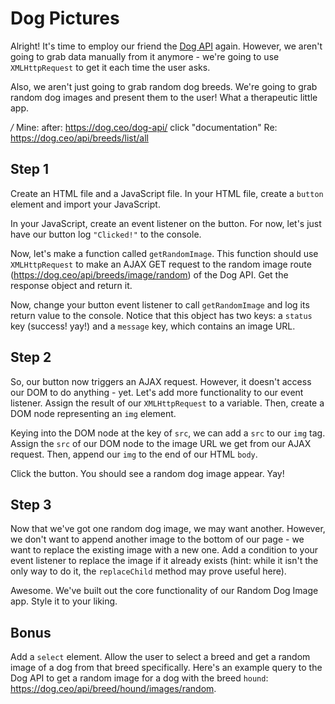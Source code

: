 # Dog Pictures

Alright! It's time to employ our friend the [Dog API](https://dog.ceo/dog-api/) again. However, we aren't going to grab data manually from it anymore - we're going to use `XMLHttpRequest` to get it each time the user asks.

Also, we aren't just going to grab random dog breeds. We're going to grab random dog images and present them to the user! What a therapeutic little app.

*/*
Mine:
after: https://dog.ceo/dog-api/
click "documentation"
Re: https://dog.ceo/api/breeds/list/all


## Step 1

Create an HTML file and a JavaScript file. In your HTML file, create a `button` element and import your JavaScript.

In your JavaScript, create an event listener on the button. For now, let's just have our button log `"Clicked!"` to the console.

Now, let's make a function called `getRandomImage`. This function should use `XMLHttpRequest` to make an AJAX GET request to the random image route (https://dog.ceo/api/breeds/image/random) of the Dog API. Get the response object and return it.

Now, change your button event listener to call `getRandomImage` and log its return value to the console. Notice that this object has two keys: a `status` key (success! yay!) and a `message` key, which contains an image URL.

## Step 2

So, our button now triggers an AJAX request. However, it doesn't access our DOM to do anything - yet. Let's add more functionality to our event listener. Assign the result of our `XMLHttpRequest` to a variable. Then, create a DOM node representing an `img` element.

Keying into the DOM node at the key of `src`, we can add a `src` to our `img` tag. Assign the `src` of our DOM node to the image URL we get from our AJAX request. Then, append our `img` to the end of our HTML `body`.

Click the button. You should see a random dog image appear. Yay!

## Step 3

Now that we've got one random dog image, we may want another. However, we don't want to append another image to the bottom of our page - we want to replace the existing image with a new one. Add a condition to your event listener to replace the image if it already exists (hint: while it isn't the only way to do it, the `replaceChild` method may prove useful here).

Awesome. We've built out the core functionality of our Random Dog Image app. Style it to your liking.

## Bonus

Add a `select` element. Allow the user to select a breed and get a random image of a dog from that breed specifically. Here's an example query to the Dog API to get a random image for a dog with the breed `hound`: https://dog.ceo/api/breed/hound/images/random.

